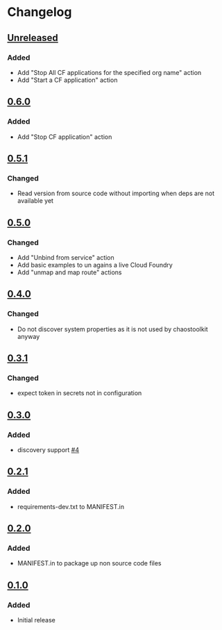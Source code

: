 # Changelog

## [Unreleased][]

[Unreleased]: https://github.com/chaostoolkit/chaostoolkit-cloud-foundry/compare/0.6.0...HEAD

### Added

 -   Add "Stop All CF applications for the specified org name" action
 -   Add "Start a CF application" action

## [0.6.0][]

[0.6.0]: https://github.com/chaostoolkit/chaostoolkit-cloud-foundry/compare/0.5.1...0.6.0

### Added

-   Add "Stop CF application" action

## [0.5.1][]

[0.5.1]: https://github.com/chaostoolkit/chaostoolkit-cloud-foundry/compare/0.5.0...0.5.1

### Changed

-   Read version from source code without importing when deps are not available yet

## [0.5.0][]

[0.5.0]: https://github.com/chaostoolkit/chaostoolkit-cloud-foundry/compare/0.4.0...0.5.0

### Changed

-   Add "Unbind from service" action
-   Add basic examples to un agains a live Cloud Foundry
-   Add "unmap and map route" actions

## [0.4.0][]

[0.4.0]: https://github.com/chaostoolkit/chaostoolkit-cloud-foundry/compare/0.3.1...0.4.0

### Changed

-   Do not discover system properties as it is not used by chaostoolkit anyway

## [0.3.1][]

[0.3.1]: https://github.com/chaostoolkit/chaostoolkit-cloud-foundry/compare/0.3.0...0.3.1

### Changed

-   expect token in secrets not in configuration

## [0.3.0][]

[0.3.0]: https://github.com/chaostoolkit/chaostoolkit-cloud-foundry/compare/0.2.1...0.3.0

### Added

-   discovery support [#4][4]

[4]: https://github.com/chaostoolkit-incubator/chaostoolkit-cloud-foundry/issues/4

## [0.2.1][]

[0.2.1]: https://github.com/chaostoolkit/chaostoolkit-cloud-foundry/compare/0.2.0...0.2.1

### Added

-   requirements-dev.txt to MANIFEST.in

## [0.2.0][]

[0.2.0]: https://github.com/chaostoolkit/chaostoolkit-cloud-foundry/compare/0.1.0...0.2.0

### Added

-   MANIFEST.in to package up non source code files

## [0.1.0][]

[0.1.0]: https://github.com/chaostoolkit/chaostoolkit-cloud-foundry/tree/0.1.0

### Added

-   Initial release